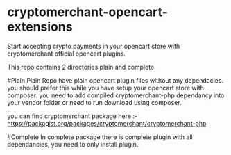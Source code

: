 # cryptomerchant-opencart-extensions
Start accepting crypto payments in your opencart store with cryptomerchant official opencart plugins. 

This repo contains 2 directories plain and complete.

#Plain
Plain Repo have plain opencart plugin files without any dependacies. you should prefer this while you have setup your opencart store with composer.
you need to add compiled cryptomerchant-php dependancy into your vendor folder or need to run download using composer.

you can find cryptomerchant package here :- https://packagist.org/packages/cryptomerchant/cryptomerchant-php

#Complete
In complete package there is complete plugin with all dependancies, you need to only install plugin.
